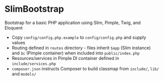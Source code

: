 # SlimBootstrap

Bootstrap for a basic PHP application using Slim, Pimple, Twig, and Eloquent

 - Copy `config/config.php.example` to `config/config.php` and supply values
 - Routing defined in `routes` directory - files inherit `$app` (Slim instance) and `$c`
   (Pimple container) when included into `public/index.php`
 - Resources/services in Pimple DI container defined in `include/services.php`
 - `composer.json` instructs Composer to build classmap from `include/`, `lib/` and `models/`

